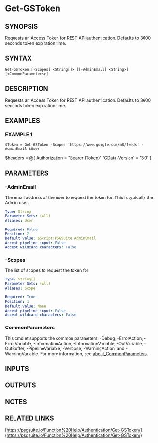 # Get-GSToken

## SYNOPSIS
Requests an Access Token for REST API authentication.
Defaults to 3600 seconds token expiration time.

## SYNTAX

```
Get-GSToken [-Scopes] <String[]> [[-AdminEmail] <String>] [<CommonParameters>]
```

## DESCRIPTION
Requests an Access Token for REST API authentication.
Defaults to 3600 seconds token expiration time.

## EXAMPLES

### EXAMPLE 1
```
$Token = Get-GSToken -Scopes 'https://www.google.com/m8/feeds' -AdminEmail $User
```

$headers = @{
    Authorization = "Bearer $($Token)"
    'GData-Version' = '3.0'
}

## PARAMETERS

### -AdminEmail
The email address of the user to request the token for.
This is typically the Admin user.

```yaml
Type: String
Parameter Sets: (All)
Aliases: User

Required: False
Position: 2
Default value: $Script:PSGSuite.AdminEmail
Accept pipeline input: False
Accept wildcard characters: False
```

### -Scopes
The list of scopes to request the token for

```yaml
Type: String[]
Parameter Sets: (All)
Aliases: Scope

Required: True
Position: 1
Default value: None
Accept pipeline input: False
Accept wildcard characters: False
```

### CommonParameters
This cmdlet supports the common parameters: -Debug, -ErrorAction, -ErrorVariable, -InformationAction, -InformationVariable, -OutVariable, -OutBuffer, -PipelineVariable, -Verbose, -WarningAction, and -WarningVariable. For more information, see [about_CommonParameters](http://go.microsoft.com/fwlink/?LinkID=113216).

## INPUTS

## OUTPUTS

## NOTES

## RELATED LINKS

[https://psgsuite.io/Function%20Help/Authentication/Get-GSToken/](https://psgsuite.io/Function%20Help/Authentication/Get-GSToken/)

